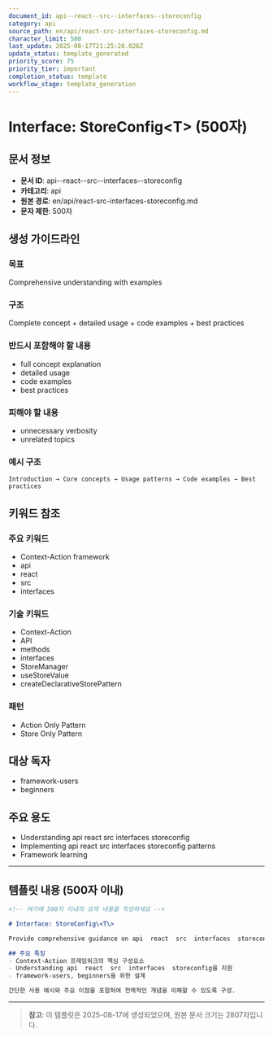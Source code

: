 ```yaml
---
document_id: api--react--src--interfaces--storeconfig
category: api
source_path: en/api/react-src-interfaces-storeconfig.md
character_limit: 500
last_update: 2025-08-17T21:25:26.026Z
update_status: template_generated
priority_score: 75
priority_tier: important
completion_status: template
workflow_stage: template_generation
---
```


# Interface: StoreConfig\<T\> (500자)

## 문서 정보
- **문서 ID**: api--react--src--interfaces--storeconfig
- **카테고리**: api
- **원본 경로**: en/api/react-src-interfaces-storeconfig.md
- **문자 제한**: 500자

## 생성 가이드라인

### 목표
Comprehensive understanding with examples

### 구조
Complete concept + detailed usage + code examples + best practices

### 반드시 포함해야 할 내용
- full concept explanation
- detailed usage
- code examples
- best practices

### 피해야 할 내용  
- unnecessary verbosity
- unrelated topics

### 예시 구조
```
Introduction → Core concepts → Usage patterns → Code examples → Best practices
```

## 키워드 참조

### 주요 키워드
- Context-Action framework
- api
- react
- src
- interfaces

### 기술 키워드
- Context-Action
- API
- methods
- interfaces
- StoreManager
- useStoreValue
- createDeclarativeStorePattern

### 패턴
- Action Only Pattern
- Store Only Pattern

## 대상 독자
- framework-users
- beginners

## 주요 용도
- Understanding api  react  src  interfaces  storeconfig
- Implementing api  react  src  interfaces  storeconfig patterns
- Framework learning

---

## 템플릿 내용 (500자 이내)

```markdown
<!-- 여기에 500자 이내의 요약 내용을 작성하세요 -->

# Interface: StoreConfig\<T\>

Provide comprehensive guidance on api  react  src  interfaces  storeconfig

## 주요 특징
- Context-Action 프레임워크의 핵심 구성요소
- Understanding api  react  src  interfaces  storeconfig을 지원
- framework-users, beginners을 위한 설계

간단한 사용 예시와 주요 이점을 포함하여 전체적인 개념을 이해할 수 있도록 구성.
```

---

> **참고**: 이 템플릿은 2025-08-17에 생성되었으며, 
> 원본 문서 크기는 2807자입니다.
